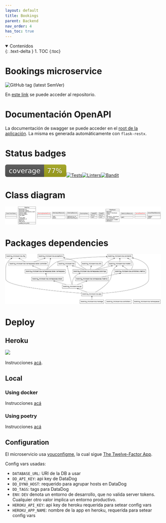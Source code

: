 ```yaml
---
layout: default
title: Bookings
parent: Backend
nav_order: 4
has_toc: true
---
```


<details open markdown="block">
  <summary>
	Contenidos
  </summary>
  {: .text-delta }
1. TOC
{:toc}
</details>

# Bookings microservice
![GitHub tag (latest SemVer)](https://img.shields.io/github/v/tag/7552-2020C2-grupo5/bookings-microservice)

En [este link](https://github.com/7552-2020C2-grupo5/bookings-microservice) se puede acceder al repositorio.

# Documentación OpenAPI
La documentación de swagger se puede acceder en el [root de la aplicación](https://bookbnb5-bookings.herokuapp.com). La misma es generada automáticamente con `flask-restx`.

# Status badges
![](https://raw.githubusercontent.com/7552-2020C2-grupo5/bookings-microservice/master/coverage-badge.svg)[![Tests](https://github.com/7552-2020C2-grupo5/bookings-microservice/actions/workflows/tests.yml/badge.svg)](https://github.com/7552-2020C2-grupo5/bookings-microservice/actions/workflows/tests.yml)[![Linters](https://github.com/7552-2020C2-grupo5/bookings-microservice/actions/workflows/linters.yml/badge.svg)](https://github.com/7552-2020C2-grupo5/bookings-microservice/actions/workflows/linters.yml)[![Bandit](https://github.com/7552-2020C2-grupo5/bookings-microservice/actions/workflows/bandit.yml/badge.svg)](https://github.com/7552-2020C2-grupo5/bookings-microservice/actions/workflows/bandit.yml)

# Class diagram
![](https://github.com/7552-2020C2-grupo5/bookings-microservice/blob/master/docs/images/project_classes.png?raw=true)

# Packages dependencies
![](https://github.com/7552-2020C2-grupo5/bookings-microservice/blob/master/docs/images/packages_dependencies.png?raw=true)

# Deploy
## Heroku
![](https://heroku-badge.herokuapp.com/?app=bookbnb5-bookings)

Instrucciones [acá](https://github.com/7552-2020C2-grupo5/bookings-microservice#deploy-to-heroku).

## Local
### Using docker
Instrucciones [acá](https://github.com/7552-2020C2-grupo5/bookings-microservice#docker)

### Using poetry
Instrucciones [acá](https://github.com/7552-2020C2-grupo5/bookings-microservice#running-locally)

## Configuration
El microservicio usa [youconfigme](https://crossnox.github.io/YouConfigMe/), la cual sigue [The Twelve-Factor App](https://12factor.net/config).

Config vars usadas:
- `DATABASE_URL`: URI de la DB a usar
- `DD_API_KEY`: api key de DataDog
- `DD_DYNO_HOST`: requerido para agrupar hosts en DataDog
- `DD_TAGS`: tags para DataDog
- `ENV`: `DEV` denota un entorno de desarrollo, que no valida server tokens. Cualquier otro valor implica un entorno productivo.
- `HEROKU_API_KEY`: api key de heroku requerida para setear config vars
- `HEROKU_APP_NAME`: nombre de la app en heroku, requerida para setear config vars

